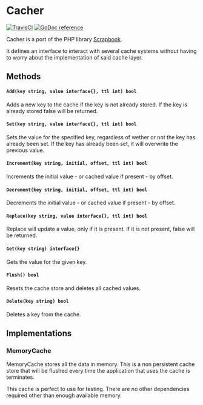 # Cacher

[![TravisCI](https://travis-ci.org/jelmersnoeck/cacher.svg)](https://travis-ci.org/jelmersnoeck/cacher) [![GoDoc reference](https://camo.githubusercontent.com/fb9e66520f8775e97dcacdf366d0dee7828df53f/68747470733a2f2f676f646f632e6f72672f6769746875622e636f6d2f676f2d6d617274696e692f6d617274696e693f7374617475732e706e67)](https://godoc.org/github.com/jelmersnoeck/cacher)

Cacher is a port of the PHP library [Scrapbook](https://github.com/matthiasmullie/scrapbook).

It defines an interface to interact with several cache systems without having to
worry about the implementation of said cache layer.

## Methods

#### `Add(key string, value interface{}, ttl int) bool`

Adds a new key to the cache if the key is not already stored. If the key is
already stored false will be returned.

#### `Set(key string, value interface{}, ttl int) bool`

Sets the value for the specified key, regardless of wether or not the key has
already been set. If the key has already been set, it will overwrite the
previous value.

#### `Increment(key string, initial, offset, ttl int) bool`

Increments the initial value - or cached value if present - by offset.

#### `Decrement(key string, initial, offset, ttl int) bool`

Decrements the initial value - or cached value if present - by offset.

#### `Replace(key string, value interface{}, ttl int) bool`

Replace will update a value, only if it is present. If it is not present, false
will be returned.

#### `Get(key string) interface{}`

Gets the value for the given key.

#### `Flush() bool`

Resets the cache store and deletes all cached values.

#### `Delete(key string) bool`

Deletes a key from the cache.

## Implementations

### MemoryCache

MemoryCache stores all the data in memory. This is a non persistent cache store
that will be flushed every time the application that uses the cache is
terminates.

This cache is perfect to use for testing. There are no other dependencies
required other than enough available memory.
